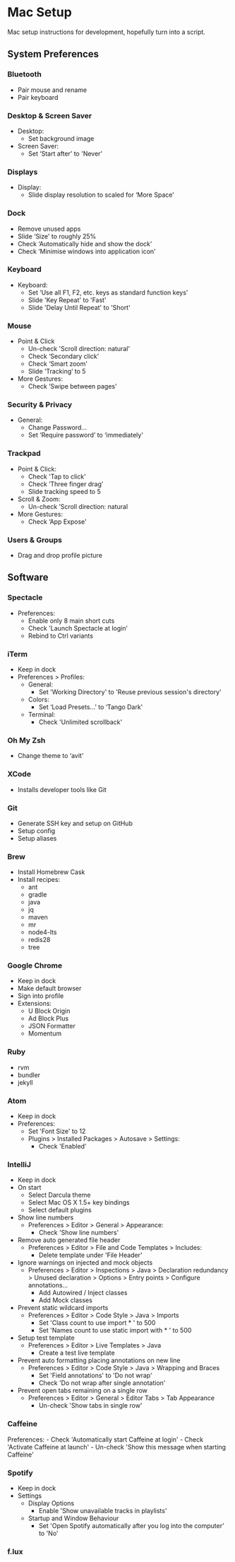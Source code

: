 Mac Setup
=========

Mac setup instructions for development, hopefully turn into a script.

System Preferences
------------------

### Bluetooth
- Pair mouse and rename
- Pair keyboard

### Desktop & Screen Saver
- Desktop:
    - Set background image
- Screen Saver:
    - Set ‘Start after’ to 'Never'

### Displays
- Display:
    - Slide display resolution to scaled for ‘More Space’

### Dock
- Remove unused apps
- Slide ‘Size' to roughly 25%
- Check ‘Automatically hide and show the dock’
- Check ‘Minimise windows into application icon'

### Keyboard
- Keyboard:
    - Set ‘Use all F1, F2, etc. keys as standard function keys’
    - Slide 'Key Repeat' to 'Fast'
    - Slide 'Delay Until Repeat' to 'Short'

### Mouse
- Point & Click
    - Un-check 'Scroll direction: natural'
    - Check ‘Secondary click’
    - Check ‘Smart zoom'
    - Slide ‘Tracking’ to 5
- More Gestures:
    - Check ’Swipe between pages'

### Security & Privacy
- General:
    - Change Password...
    - Set ‘Require password’ to ‘immediately'

### Trackpad
- Point & Click:
    - Check 'Tap to click’
    - Check ’Three finger drag’
    - Slide tracking speed to 5
- Scroll & Zoom:
    - Un-check ’Scroll direction: natural
- More Gestures:
    - Check ‘App Expose'

### Users & Groups
- Drag and drop profile picture

Software
--------

### Spectacle
- Preferences:
    - Enable only 8 main short cuts
    - Check 'Launch Spectacle at login’
    - Rebind to Ctrl variants

### iTerm
- Keep in dock
- Preferences > Profiles:
    - General:
        - Set 'Working Directory' to 'Reuse previous session's directory'
    - Colors:
        - Set ‘Load Presets…’ to ‘Tango Dark'
    - Terminal:
        - Check 'Unlimited scrollback'

### Oh My Zsh
- Change theme to ‘avit'

### XCode
- Installs developer tools like Git

### Git
- Generate SSH key and setup on GitHub
- Setup config
- Setup aliases

### Brew
- Install Homebrew Cask
- Install recipes:
    - ant
    - gradle
    - java
    - jq
    - maven
    - mr
    - node4-lts
    - redis28
    - tree

### Google Chrome
- Keep in dock
- Make default browser
- Sign into profile
- Extensions:
    - U Block Origin
    - Ad Block Plus
    - JSON Formatter
    - Momentum

### Ruby
- rvm
- bundler
- jekyll

### Atom
- Keep in dock
- Preferences:
    - Set 'Font Size' to 12
    - Plugins > Installed Packages > Autosave > Settings:
        - Check 'Enabled'

### IntelliJ
- Keep in dock
- On start
    - Select Darcula theme
    - Select Mac OS X 1.5+ key bindings
    - Select default plugins
- Show line numbers
    - Preferences > Editor > General > Appearance:
        - Check 'Show line numbers'
- Remove auto generated file header
    - Preferences > Editor > File and Code Templates > Includes:
        - Delete template under 'File Header'
- Ignore warnings on injected and mock objects
    - Preferences > Editor > Inspections > Java > Declaration redundancy > Unused declaration > Options > Entry points > Configure annotations...
        - Add Autowired / Inject classes
        - Add Mock classes
- Prevent static wildcard imports
    - Preferences > Editor > Code Style > Java > Imports
        - Set 'Class count to use import * ' to 500
        - Set 'Names count to use static import with * ' to 500
- Setup test template
    - Preferences > Editor > Live Templates > Java
        - Create a test live template
- Prevent auto formatting placing annotations on new line
    - Preferences > Editor > Code Style > Java > Wrapping and Braces
        - Set 'Field annotations' to 'Do not wrap'
        - Check 'Do not wrap after single annotation'
- Prevent open tabs remaining on a single row
    - Preferences > Editor > General > Editor Tabs > Tab Appearance
        - Un-check 'Show tabs in single row'

### Caffeine
Preferences:
    - Check 'Automatically start Caffeine at login'
    - Check 'Activate Caffeine at launch'
    - Un-check 'Show this message when starting Caffeine'

### Spotify
- Keep in dock
- Settings
    - Display Options
        - Enable 'Show unavailable tracks in playlists'
    - Startup and Window Behaviour
        - Set 'Open Spotify automatically after you log into the computer' to 'No' 

### f.lux
